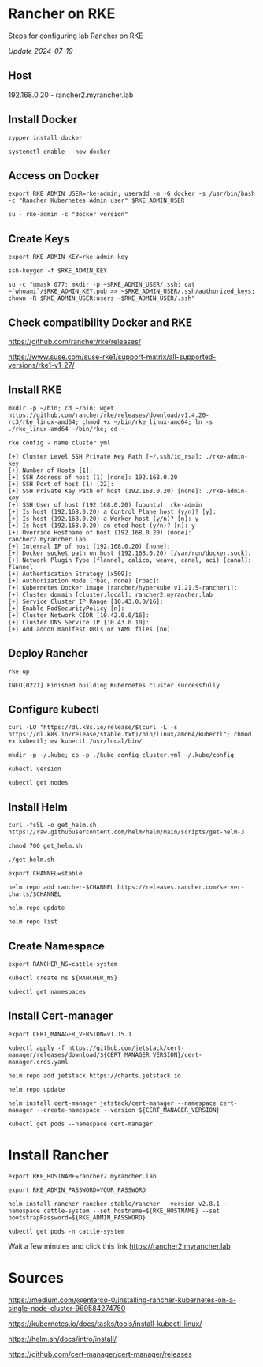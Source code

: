 # Rancher on RKE
Steps for configuring lab Rancher on RKE

_Update 2024-07-19_

## Host
192.168.0.20 - rancher2.myrancher.lab

## Install Docker
```
zypper install docker
```
```
systemctl enable --now docker
```

## Access on Docker
```
export RKE_ADMIN_USER=rke-admin; useradd -m -G docker -s /usr/bin/bash -c "Rancher Kubernetes Admin user" $RKE_ADMIN_USER
```
```
su - rke-admin -c "docker version"
```

## Create Keys
```
export RKE_ADMIN_KEY=rke-admin-key
```
```
ssh-keygen -f $RKE_ADMIN_KEY
```
```
su -c "umask 077; mkdir -p ~$RKE_ADMIN_USER/.ssh; cat ~`whoami`/$RKE_ADMIN_KEY.pub >> ~$RKE_ADMIN_USER/.ssh/authorized_keys; chown -R $RKE_ADMIN_USER:users ~$RKE_ADMIN_USER/.ssh" 
```

## Check compatibility Docker and RKE
https://github.com/rancher/rke/releases/

https://www.suse.com/suse-rke1/support-matrix/all-supported-versions/rke1-v1-27/

## Install RKE
```
mkdir -p ~/bin; cd ~/bin; wget https://github.com/rancher/rke/releases/download/v1.4.20-rc3/rke_linux-amd64; chmod +x ~/bin/rke_linux-amd64; ln -s ./rke_linux-amd64 ~/bin/rke; cd ~
```
```
rke config - name cluster.yml

[+] Cluster Level SSH Private Key Path [~/.ssh/id_rsa]: ./rke-admin-key
[+] Number of Hosts [1]:
[+] SSH Address of host (1) [none]: 192.168.0.20
[+] SSH Port of host (1) [22]:
[+] SSH Private Key Path of host (192.168.0.20) [none]: ./rke-admin-key
[+] SSH User of host (192.168.0.20) [ubuntu]: rke-admin
[+] Is host (192.168.0.20) a Control Plane host (y/n)? [y]:
[+] Is host (192.168.0.20) a Worker host (y/n)? [n]: y
[+] Is host (192.168.0.20) an etcd host (y/n)? [n]: y
[+] Override Hostname of host (192.168.0.20) [none]: rancher2.myrancher.lab
[+] Internal IP of host (192.168.0.20) [none]:
[+] Docker socket path on host (192.168.0.20) [/var/run/docker.sock]:
[+] Network Plugin Type (flannel, calico, weave, canal, aci) [canal]: flannel
[+] Authentication Strategy [x509]:
[+] Authorization Mode (rbac, none) [rbac]:
[+] Kubernetes Docker image [rancher/hyperkube:v1.21.5-rancher1]:
[+] Cluster domain [cluster.local]: rancher2.myrancher.lab
[+] Service Cluster IP Range [10.43.0.0/16]:
[+] Enable PodSecurityPolicy [n]:
[+] Cluster Network CIDR [10.42.0.0/16]:
[+] Cluster DNS Service IP [10.43.0.10]:
[+] Add addon manifest URLs or YAML files [no]:
```

## Deploy Rancher
```
rke up
...
INFO[0221] Finished building Kubernetes cluster successfully
```

## Configure kubectl
```
curl -LO "https://dl.k8s.io/release/$(curl -L -s https://dl.k8s.io/release/stable.txt)/bin/linux/amd64/kubectl"; chmod +x kubectl; mv kubectl /usr/local/bin/
```
```
mkdir -p ~/.kube; cp -p ./kube_config_cluster.yml ~/.kube/config
```
```
kubectl version
```
```
kubectl get nodes
```

## Install Helm
```
curl -fsSL -o get_helm.sh https://raw.githubusercontent.com/helm/helm/main/scripts/get-helm-3
```
```
chmod 700 get_helm.sh
```
```
./get_helm.sh
```
```
export CHANNEL=stable
```
```
helm repo add rancher-$CHANNEL https://releases.rancher.com/server-charts/$CHANNEL
```
```
helm repo update
```
```
helm repo list
```

## Create Namespace
```
export RANCHER_NS=cattle-system
```
```
kubectl create ns ${RANCHER_NS}
```
```
kubectl get namespaces
```

## Install Cert-manager
```
export CERT_MANAGER_VERSION=v1.15.1
```
```
kubectl apply -f https://github.com/jetstack/cert-manager/releases/download/${CERT_MANAGER_VERSION}/cert-manager.crds.yaml
```
```
helm repo add jetstack https://charts.jetstack.io
```
```
helm repo update
```
```
helm install cert-manager jetstack/cert-manager --namespace cert-manager --create-namespace --version ${CERT_MANAGER_VERSION}
```
```
kubectl get pods --namespace cert-manager
```

# Install Rancher
```
export RKE_HOSTNAME=rancher2.myrancher.lab
```
```
export RKE_ADMIN_PASSWORD=YOUR_PASSWORD
```
```
helm install rancher rancher-stable/rancher --version v2.8.1 --namespace cattle-system --set hostname=${RKE_HOSTNAME} --set bootstrapPassword=${RKE_ADMIN_PASSWORD}
```
```
kubectl get pods -n cattle-system
```

Wait a few minutes and click this link https://rancher2.myrancher.lab

# Sources
https://medium.com/@enterco-0/installing-rancher-kubernetes-on-a-single-node-cluster-969584274750

https://kubernetes.io/docs/tasks/tools/install-kubectl-linux/

https://helm.sh/docs/intro/install/

https://github.com/cert-manager/cert-manager/releases
